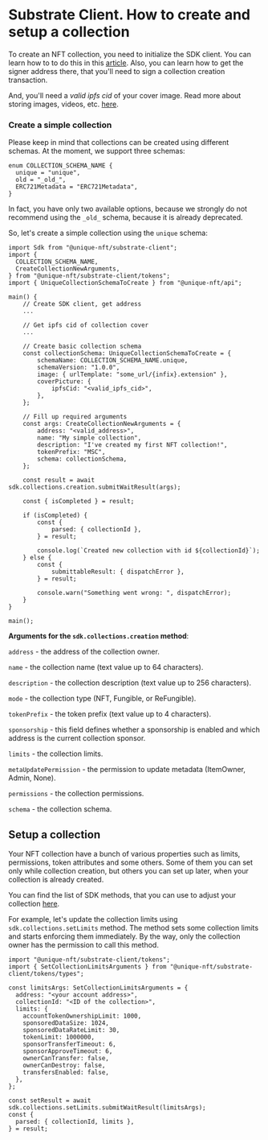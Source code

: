 # Substrate Client. How to create and setup a collection

To create an NFT collection, you need to initialize the SDK client. You can learn how to to do this in this [article](../sdk/installation.md). Also, you can learn how to get the signer address there, that you'll need to sign a collection creation transaction.

And, you'll need a _valid ipfs cid_ of your cover image. Read more about storing images, videos, etc. [here](./store-files.md).

### Create a simple collection

Please keep in mind that collections can be created using different schemas. At the moment, we support three schemas:

```typescript:no-line-numbers
enum COLLECTION_SCHEMA_NAME {
  unique = "unique",
  old = "_old_",
  ERC721Metadata = "ERC721Metadata",
}
```

In fact, you have only two available options, because we strongly do not recommend using the `_old_` schema, because it is already deprecated.

So, let's create a simple collection using the `unique` schema:

```typescript:no-line-numbers
import Sdk from "@unique-nft/substrate-client";
import {
  COLLECTION_SCHEMA_NAME,
  CreateCollectionNewArguments,
} from "@unique-nft/substrate-client/tokens";
import { UniqueCollectionSchemaToCreate } from "@unique-nft/api";

main() {
    // Create SDK client, get address
    ...

    // Get ipfs cid of collection cover
    ...

    // Create basic collection schema
    const collectionSchema: UniqueCollectionSchemaToCreate = {
        schemaName: COLLECTION_SCHEMA_NAME.unique,
        schemaVersion: "1.0.0",
        image: { urlTemplate: "some_url/{infix}.extension" },
        coverPicture: {
            ipfsCid: "<valid_ipfs_cid>",
        },
    };

    // Fill up required arguments
    const args: CreateCollectionNewArguments = {
        address: "<valid_address>",
        name: "My simple collection",
        description: "I've created my first NFT collection!",
        tokenPrefix: "MSC",
        schema: collectionSchema,
    };

    const result = await sdk.collections.creation.submitWaitResult(args);

    const { isCompleted } = result;

    if (isCompleted) {
        const {
            parsed: { collectionId },
        } = result;

        console.log(`Created new collection with id ${collectionId}`);
    } else {
        const {
            submittableResult: { dispatchError },
        } = result;

        console.warn("Something went wrong: ", dispatchError);
    }
}

main();

```

**Arguments for the `sdk.collections.creation` method**:

`address` - the address of the collection owner.

`name` - the collection name (text value up to 64 characters).

`description` - the collection description (text value up to 256 characters).

`mode` - the collection type (NFT, Fungible, or ReFungible).

`tokenPrefix` - the token prefix (text value up to 4 characters).

`sponsorship` - this field defines whether a sponsorship is enabled and which address is the current collection sponsor.

`limits` - the collection limits.

`metaUpdatePermission` - the permission to update metadata (ItemOwner, Admin, None).

`permissions` - the collection permissions.

`schema` - the collection schema.

## Setup a collection

Your NFT collection have a bunch of various properties such as limits, permissions, token attributes and some others. Some of them you can set only while collection creation, but others you can set up later, when your collection is already created.

<!---
_#### todo: А это так? Например атрибуты токенов же можно задать только в момент создания? Может указать конкретный список свойств с указанием что можно перезадать, что нельзя? Где взять этот список?_
_#### todo: 
-->

You can find the list of SDK methods, that you can use to adjust your collection [here](../sdk/methods.md#collection).

For example, let's update the collection limits using `sdk.collections.setLimits` method. The method sets some collection limits and starts enforcing them immediately. By the way, only the collection owner has the permission to call this method.

```typescript:no-line-numbers
import "@unique-nft/substrate-client/tokens";
import { SetCollectionLimitsArguments } from "@unique-nft/substrate-client/tokens/types";

const limitsArgs: SetCollectionLimitsArguments = {
  address: "<your account address>",
  collectionId: "<ID of the collection>",
  limits: {
    accountTokenOwnershipLimit: 1000,
    sponsoredDataSize: 1024,
    sponsoredDataRateLimit: 30,
    tokenLimit: 1000000,
    sponsorTransferTimeout: 6,
    sponsorApproveTimeout: 6,
    ownerCanTransfer: false,
    ownerCanDestroy: false,
    transfersEnabled: false,
  },
};

const setResult = await sdk.collections.setLimits.submitWaitResult(limitsArgs);
const {
  parsed: { collectionId, limits },
} = result;
```
